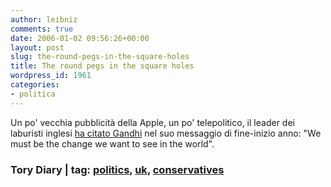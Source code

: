 ```yaml
---
author: leibniz
comments: true
date: 2006-01-02 09:56:26+00:00
layout: post
slug: the-round-pegs-in-the-square-holes
title: The round pegs in the square holes
wordpress_id: 1961
categories:
- politica
---
```


Un po' vecchia pubblicità della Apple, un po' telepolitico, il leader dei laburisti inglesi [ha citato Gandhi](http://conservativehome.blogs.com/torydiary/2005/12/david_camerons__3.html) nel suo messaggio di fine-inizio anno: "We must be the change we want to see in the world".


### Tory Diary | tag: [politics](http://www.technorati.com/tags/politics), [uk](http://www.technorati.com/tags/uk), [conservatives](http://www.technorati.com/tags/conservatives)
